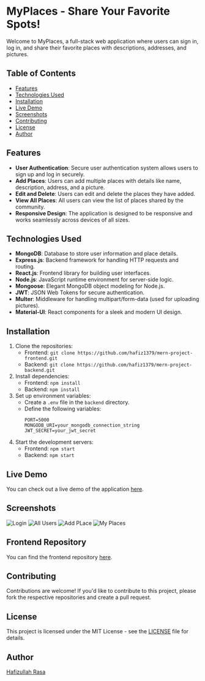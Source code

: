 # MyPlaces - Share Your Favorite Spots!

Welcome to MyPlaces, a full-stack web application where users can sign in, log in, and share their favorite places with descriptions, addresses, and pictures.

## Table of Contents

- [Features](#features)
- [Technologies Used](#technologies-used)
- [Installation](#installation)
- [Live Demo](#live-demo)
- [Screenshots](#screenshots)
- [Contributing](#contributing)
- [License](#license)
- [Author](#author)

## Features

- **User Authentication**: Secure user authentication system allows users to sign up and log in securely.
- **Add Places**: Users can add multiple places with details like name, description, address, and a picture.
- **Edit and Delete**: Users can edit and delete the places they have added.
- **View All Places**: All users can view the list of places shared by the community.
- **Responsive Design**: The application is designed to be responsive and works seamlessly across devices of all sizes.

## Technologies Used

- **MongoDB**: Database to store user information and place details.
- **Express.js**: Backend framework for handling HTTP requests and routing.
- **React.js**: Frontend library for building user interfaces.
- **Node.js**: JavaScript runtime environment for server-side logic.
- **Mongoose**: Elegant MongoDB object modeling for Node.js.
- **JWT**: JSON Web Tokens for secure authentication.
- **Multer**: Middleware for handling multipart/form-data (used for uploading pictures).
- **Material-UI**: React components for a sleek and modern UI design.

## Installation

1. Clone the repositories:
   - Frontend: `git clone https://github.com/hafiz1379/mern-project-frontend.git`
   - Backend: `git clone https://github.com/hafiz1379/mern-project-backend.git`
2. Install dependencies:
   - Frontend: `npm install`
   - Backend: `npm install`
3. Set up environment variables:
   - Create a `.env` file in the `backend` directory.
   - Define the following variables:
     ```
     PORT=5000
     MONGODB_URI=your_mongodb_connection_string
     JWT_SECRET=your_jwt_secret
     ```
4. Start the development servers:
   - Frontend: `npm start`
   - Backend: `npm start`

## Live Demo

You can check out a live demo of the application [here](https://mern-project-frontend-ruod.onrender.com).

## Screenshots

![Login](.assets/image-2.png)
![All Users](.assets/image.png)
![Add PLace](.assets/image-1.png)
![My Places](.assets/image-3.png)

## Frontend Repository

You can find the frontend repository [here](https://github.com/hafiz1379/mern-project-frontend).


## Contributing

Contributions are welcome! If you'd like to contribute to this project, please fork the respective repositories and create a pull request.

## License

This project is licensed under the MIT License - see the [LICENSE](./LICENSE) file for details.

## Author

[Hafizullah Rasa](https://github.com/hafiz1379)


